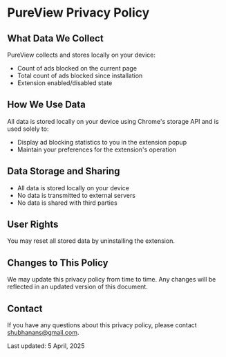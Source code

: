 # PureView Privacy Policy

## What Data We Collect

PureView collects and stores locally on your device:

- Count of ads blocked on the current page
- Total count of ads blocked since installation
- Extension enabled/disabled state

## How We Use Data

All data is stored locally on your device using Chrome's storage API and is used solely to:

- Display ad blocking statistics to you in the extension popup
- Maintain your preferences for the extension's operation

## Data Storage and Sharing

- All data is stored locally on your device
- No data is transmitted to external servers
- No data is shared with third parties

## User Rights

You may reset all stored data by uninstalling the extension.

## Changes to This Policy

We may update this privacy policy from time to time. Any changes will be reflected in an updated version of this document.

## Contact

If you have any questions about this privacy policy, please contact shubhanans@gmail.com.

Last updated: 5 April, 2025
